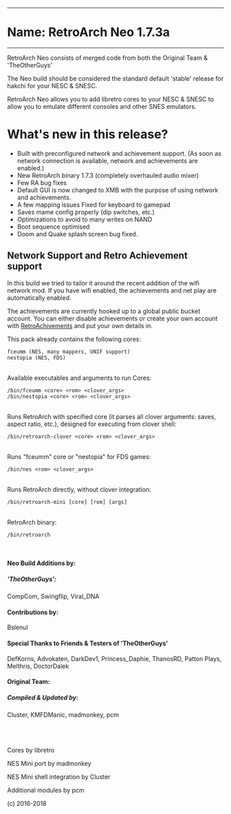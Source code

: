 -----------------------
# Name: RetroArch Neo 1.7.3a
-----------------------

RetroArch Neo consists of merged code from both the Original Team & 'TheOtherGuys'

The Neo build should be considered the standard default 'stable' release for hakchi for your NESC & SNESC.

RetroArch Neo allows you to add libretro cores to your NESC & SNESC to allow you to emulate different consoles and other SNES emulators.

# What's new in this release?

* Built with preconfigured network and achievement support. (As soon as network connection is available, network and achievements are enabled.)
* New RetroArch binary 1.7.3 (completely overhauled audio mixer)
* Few RA bug fixes
* Default GUI is now changed to XMB with the purpose of using network and achievements.
* A few mapping issues Fixed for keyboard to gamepad
* Saves mame config properly (dip switches, etc.)
* Optimizations to avoid to many writes on NAND
* Boot sequence optimised
* Doom and Quake splash screen bug fixed.

## Network Support and Retro Achievement support

In this build we tried to tailor it around the recent addition of the wifi network mod. If you have wifi enabled, the achievements and net play are automatically enabled.

The achievements are currently hooked up to a global public bucket account. You can either disable achievements or create your own account with [RetroAchivements](http://retroachievements.org/) and put your own details in.

This pack already contains the following cores:

```
fceumm (NES, many mappers, UNIF support)
nestopia (NES, FDS)
```

<br>
Available executables and arguments to run Cores:

```
/bin/fceumm <core> <rom> <clover_args>
/bin/nestopia <core> <rom> <clover_args>
```

<br>
Runs RetroArch with specified core (it parses all clover arguments: saves, aspect ratio, etc.), designed for executing from clover shell:

```
/bin/retroarch-clover <core> <rom> <clover_args>
```

<br>
Runs "fceumm" core or "nestopia" for FDS games:

```
/bin/nes <rom> <clover_args>
```

<br>
Runs RetroArch directly, without clover integration:

```
/bin/retroarch-mini [core] [rom] [args]
```

<br>
RetroArch binary:

```
/bin/retroarch
```
<br>

#### **Neo Build Additions by:**
##### 'TheOtherGuys':
CompCom, Swingflip, Viral_DNA

#### **Contributions by:**
Bslenul

#### Special Thanks to Friends & Testers of 'TheOtherGuys'
DefKorns, Advokaten, DarkDev1, Princess_Daphie, ThanosRD, Patton Plays, Melthris, DoctorDalek

#### **Original Team:**
##### Compiled & Updated by:
Cluster, KMFDManic, madmonkey, pcm
<br><br>
<br><br>

Cores by libretro

NES Mini port by madmonkey

NES Mini shell integration by Cluster

Additional modules by pcm

(c) 2016-2018

